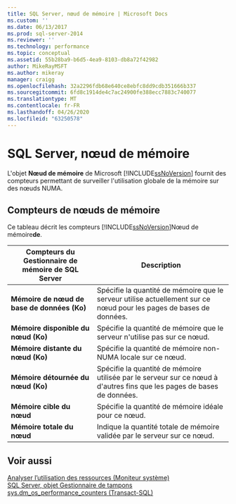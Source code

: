 ```yaml
---
title: SQL Server, nœud de mémoire | Microsoft Docs
ms.custom: ''
ms.date: 06/13/2017
ms.prod: sql-server-2014
ms.reviewer: ''
ms.technology: performance
ms.topic: conceptual
ms.assetid: 55b28ba9-b6d5-4ea9-8103-db8a72f42982
author: MikeRayMSFT
ms.author: mikeray
manager: craigg
ms.openlocfilehash: 32a2296fdb68e640ce8ebfc8dd9cdb351666b337
ms.sourcegitcommit: 6fd8c1914de4c7ac24900fe388ecc7883c740077
ms.translationtype: MT
ms.contentlocale: fr-FR
ms.lasthandoff: 04/26/2020
ms.locfileid: "63250578"
---
```

# <a name="sql-server-memory-node"></a>SQL Server, nœud de mémoire
  L'objet **Nœud de mémoire** de Microsoft [!INCLUDE[ssNoVersion](../../includes/ssnoversion-md.md)] fournit des compteurs permettant de surveiller l'utilisation globale de la mémoire sur des nœuds NUMA.  
  
## <a name="memory-node-counters"></a>Compteurs de nœuds de mémoire  
 Ce tableau décrit les compteurs [!INCLUDE[ssNoVersion](../../includes/ssnoversion-md.md)]Nœud de mémoire**de**.  
  
|Compteurs du Gestionnaire de mémoire de SQL Server|Description|  
|----------------------------------------|-----------------|  
|**Mémoire de nœud de base de données (Ko)**|Spécifie la quantité de mémoire que le serveur utilise actuellement sur ce nœud pour les pages de bases de données.|  
|**Mémoire disponible du nœud (Ko)**|Spécifie la quantité de mémoire que le serveur n'utilise pas sur ce nœud.|  
|**Mémoire distante du nœud (Ko)**|Spécifie la quantité de mémoire non-NUMA locale sur ce nœud.|  
|**Mémoire détournée du nœud (Ko)**|Spécifie la quantité de mémoire utilisée par le serveur sur ce nœud à d'autres fins que les pages de bases de données.|  
|**Mémoire cible du nœud**|Spécifie la quantité de mémoire idéale pour ce nœud.|  
|**Mémoire totale du nœud**|Indique la quantité totale de mémoire validée par le serveur sur ce nœud.|  
  
## <a name="see-also"></a>Voir aussi  
 [Analyser l’utilisation des ressources &#40;Moniteur système&#41;](monitor-resource-usage-system-monitor.md)   
 [SQL Server, objet Gestionnaire de tampons](sql-server-buffer-manager-object.md)   
 [sys.dm_os_performance_counters &#40;Transact-SQL&#41;](/sql/relational-databases/system-dynamic-management-views/sys-dm-os-performance-counters-transact-sql)  
  
  
